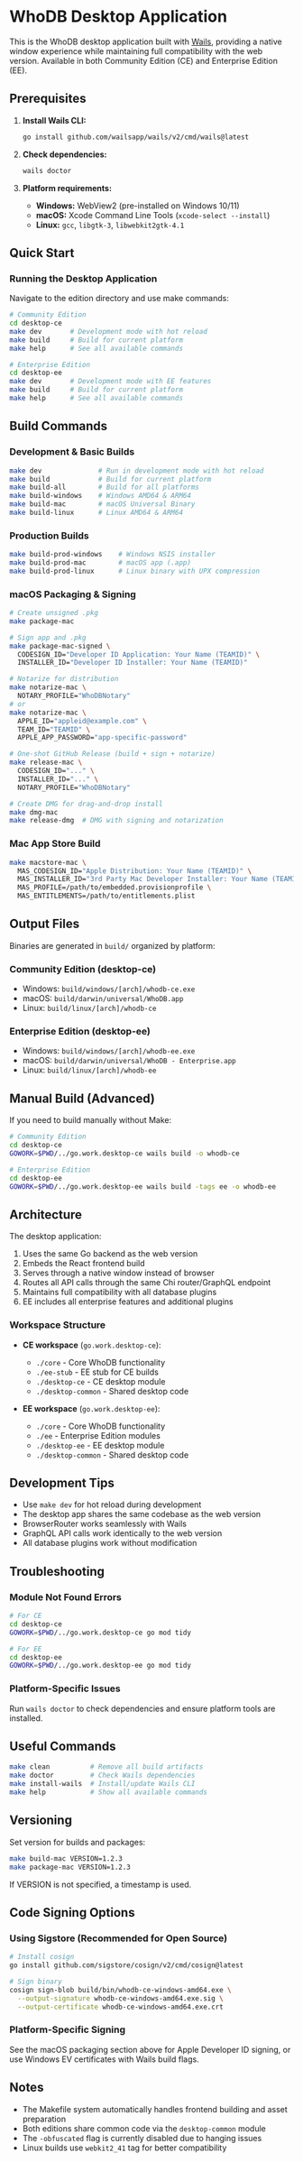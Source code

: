 # WhoDB Desktop Application

This is the WhoDB desktop application built with [Wails](https://wails.io/), providing a native window experience while maintaining full compatibility with the web version. Available in both Community Edition (CE) and Enterprise Edition (EE).

## Prerequisites

1. **Install Wails CLI:**
   ```bash
   go install github.com/wailsapp/wails/v2/cmd/wails@latest
   ```

2. **Check dependencies:**
   ```bash
   wails doctor
   ```

3. **Platform requirements:**
   - **Windows:** WebView2 (pre-installed on Windows 10/11)
   - **macOS:** Xcode Command Line Tools (`xcode-select --install`)
   - **Linux:** `gcc`, `libgtk-3`, `libwebkit2gtk-4.1`

## Quick Start

### Running the Desktop Application

Navigate to the edition directory and use make commands:

```bash
# Community Edition
cd desktop-ce
make dev       # Development mode with hot reload
make build     # Build for current platform
make help      # See all available commands

# Enterprise Edition
cd desktop-ee
make dev       # Development mode with EE features
make build     # Build for current platform
make help      # See all available commands
```

## Build Commands

### Development & Basic Builds

```bash
make dev              # Run in development mode with hot reload
make build            # Build for current platform
make build-all        # Build for all platforms
make build-windows    # Windows AMD64 & ARM64
make build-mac        # macOS Universal Binary
make build-linux      # Linux AMD64 & ARM64
```

### Production Builds

```bash
make build-prod-windows    # Windows NSIS installer
make build-prod-mac        # macOS app (.app)
make build-prod-linux      # Linux binary with UPX compression
```

### macOS Packaging & Signing

```bash
# Create unsigned .pkg
make package-mac

# Sign app and .pkg
make package-mac-signed \
  CODESIGN_ID="Developer ID Application: Your Name (TEAMID)" \
  INSTALLER_ID="Developer ID Installer: Your Name (TEAMID)"

# Notarize for distribution
make notarize-mac \
  NOTARY_PROFILE="WhoDBNotary"
# or
make notarize-mac \
  APPLE_ID="appleid@example.com" \
  TEAM_ID="TEAMID" \
  APPLE_APP_PASSWORD="app-specific-password"

# One-shot GitHub Release (build + sign + notarize)
make release-mac \
  CODESIGN_ID="..." \
  INSTALLER_ID="..." \
  NOTARY_PROFILE="WhoDBNotary"

# Create DMG for drag-and-drop install
make dmg-mac
make release-dmg  # DMG with signing and notarization
```

### Mac App Store Build

```bash
make macstore-mac \
  MAS_CODESIGN_ID="Apple Distribution: Your Name (TEAMID)" \
  MAS_INSTALLER_ID="3rd Party Mac Developer Installer: Your Name (TEAMID)" \
  MAS_PROFILE=/path/to/embedded.provisionprofile \
  MAS_ENTITLEMENTS=/path/to/entitlements.plist
```

## Output Files

Binaries are generated in `build/` organized by platform:

### Community Edition (desktop-ce)
- Windows: `build/windows/[arch]/whodb-ce.exe`
- macOS: `build/darwin/universal/WhoDB.app`
- Linux: `build/linux/[arch]/whodb-ce`

### Enterprise Edition (desktop-ee)
- Windows: `build/windows/[arch]/whodb-ee.exe`
- macOS: `build/darwin/universal/WhoDB - Enterprise.app`
- Linux: `build/linux/[arch]/whodb-ee`

## Manual Build (Advanced)

If you need to build manually without Make:

```bash
# Community Edition
cd desktop-ce
GOWORK=$PWD/../go.work.desktop-ce wails build -o whodb-ce

# Enterprise Edition
cd desktop-ee
GOWORK=$PWD/../go.work.desktop-ee wails build -tags ee -o whodb-ee
```

## Architecture

The desktop application:

1. Uses the same Go backend as the web version
2. Embeds the React frontend build
3. Serves through a native window instead of browser
4. Routes all API calls through the same Chi router/GraphQL endpoint
5. Maintains full compatibility with all database plugins
6. EE includes all enterprise features and additional plugins

### Workspace Structure

- **CE workspace** (`go.work.desktop-ce`):
  - `./core` - Core WhoDB functionality
  - `./ee-stub` - EE stub for CE builds
  - `./desktop-ce` - CE desktop module
  - `./desktop-common` - Shared desktop code

- **EE workspace** (`go.work.desktop-ee`):
  - `./core` - Core WhoDB functionality
  - `./ee` - Enterprise Edition modules
  - `./desktop-ee` - EE desktop module
  - `./desktop-common` - Shared desktop code

## Development Tips

- Use `make dev` for hot reload during development
- The desktop app shares the same codebase as the web version
- BrowserRouter works seamlessly with Wails
- GraphQL API calls work identically to the web version
- All database plugins work without modification

## Troubleshooting

### Module Not Found Errors

```bash
# For CE
cd desktop-ce
GOWORK=$PWD/../go.work.desktop-ce go mod tidy

# For EE
cd desktop-ee
GOWORK=$PWD/../go.work.desktop-ee go mod tidy
```

### Platform-Specific Issues

Run `wails doctor` to check dependencies and ensure platform tools are installed.

## Useful Commands

```bash
make clean          # Remove all build artifacts
make doctor         # Check Wails dependencies
make install-wails  # Install/update Wails CLI
make help           # Show all available commands
```

## Versioning

Set version for builds and packages:

```bash
make build-mac VERSION=1.2.3
make package-mac VERSION=1.2.3
```

If VERSION is not specified, a timestamp is used.

## Code Signing Options

### Using Sigstore (Recommended for Open Source)

```bash
# Install cosign
go install github.com/sigstore/cosign/v2/cmd/cosign@latest

# Sign binary
cosign sign-blob build/bin/whodb-ce-windows-amd64.exe \
  --output-signature whodb-ce-windows-amd64.exe.sig \
  --output-certificate whodb-ce-windows-amd64.exe.crt
```

### Platform-Specific Signing

See the macOS packaging section above for Apple Developer ID signing, or use Windows EV certificates with Wails build flags.

## Notes

- The Makefile system automatically handles frontend building and asset preparation
- Both editions share common code via the `desktop-common` module
- The `-obfuscated` flag is currently disabled due to hanging issues
- Linux builds use `webkit2_41` tag for better compatibility